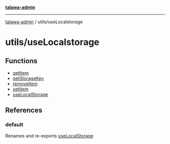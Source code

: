 [**talawa-admin**](../../README.md)

***

[talawa-admin](../../README.md) / utils/useLocalstorage

# utils/useLocalstorage

## Functions

- [getItem](functions/getItem.md)
- [getStorageKey](functions/getStorageKey.md)
- [removeItem](functions/removeItem.md)
- [setItem](functions/setItem.md)
- [useLocalStorage](functions/useLocalStorage.md)

## References

### default

Renames and re-exports [useLocalStorage](functions/useLocalStorage.md)
